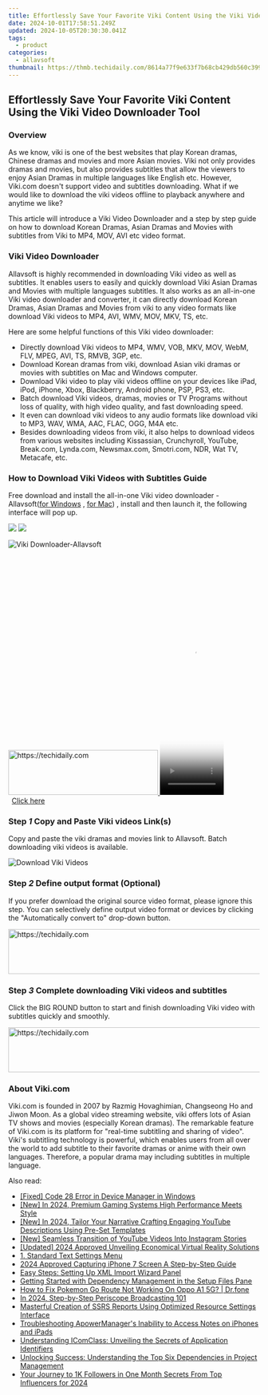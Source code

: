 ```yaml
---
title: Effortlessly Save Your Favorite Viki Content Using the Viki Video Downloader Tool
date: 2024-10-01T17:58:51.249Z
updated: 2024-10-05T20:30:30.041Z
tags:
  - product
categories:
  - allavsoft
thumbnail: https://thmb.techidaily.com/8614a77f9e633f7b68cb429db560c3992306d2b5be6c80ea6d2432a854e4bb42.jpg
---
```


## Effortlessly Save Your Favorite Viki Content Using the Viki Video Downloader Tool

### Overview

As we know, viki is one of the best websites that play Korean dramas, Chinese dramas and movies and more Asian movies. Viki not only provides dramas and movies, but also provides subtitles that allow the viewers to enjoy Asian Dramas in multiple languages like English etc. However, Viki.com doesn't support video and subtitles downloading. What if we would like to download the viki videos offline to playback anywhere and anytime we like? 

This article will introduce a Viki Video Downloader and a step by step guide on how to download Korean Dramas, Asian Dramas and Movies with subtitles from Viki to MP4, MOV, AVI etc video format.

### Viki Video Downloader

Allavsoft is highly recommended in downloading Viki video as well as subtitles. It enables users to easily and quickly download Viki Asian Dramas and Movies with multiple languages subtitles. It also works as an all-in-one Viki video downloader and converter, it can directly download Korean Dramas, Asian Dramas and Movies from viki to any video formats like download Viki videos to MP4, AVI, WMV, MOV, MKV, TS, etc.

Here are some helpful functions of this Viki video downloader:

* Directly download Viki videos to MP4, WMV, VOB, MKV, MOV, WebM, FLV, MPEG, AVI, TS, RMVB, 3GP, etc.
* Download Korean dramas from viki, download Asian viki dramas or movies with subtitles on Mac and Windows computer.
* Download Viki video to play viki videos offline on your devices like iPad, iPod, iPhone, Xbox, Blackberry, Android phone, PSP, PS3, etc.
* Batch download Viki videos, dramas, movies or TV Programs without loss of quality, with high video quality, and fast downloading speed.
* It even can download viki videos to any audio formats like download viki to MP3, WAV, WMA, AAC, FLAC, OGG, M4A etc.
* Besides downloading videos from viki, it also helps to download videos from various websites including Kissassian, Crunchyroll, YouTube, Break.com, Lynda.com, Newsmax.com, Smotri.com, NDR, Wat TV, Metacafe, etc.

### How to Download Viki Videos with Subtitles Guide

Free download and install the all-in-one Viki video downloader - Allavsoft([for Windows](https://tools.techidaily.com/allavsoft/products/) , [for Mac](https://tools.techidaily.com/allavsoft/products/)) , install and then launch it, the following interface will pop up.

[![](https://www.allavsoft.com/how-to/../images/how-to/free-download-win.jpg)](https://tools.techidaily.com/allavsoft/products/) [![](https://www.allavsoft.com/how-to/../images/how-to/free-download-mac.jpg)](https://tools.techidaily.com/allavsoft/products/)

![Viki Downloader-Allavsoft](https://www.allavsoft.com/how-to/../images/allavsoft/screen-shot-600.jpg)

<!-- affiliate ads begin -->
<a href="https://aligracehair.sjv.io/c/5597632/1915865/19272" target="_top" id="1915865">
  <img src="//a.impactradius-go.com/display-ad/19272-1915865" border="0" alt="https://techidaily.com" width="300" height="90"/>
</a>
<img height="0" width="0" src="https://aligracehair.sjv.io/i/5597632/1915865/19272" style="position:absolute;visibility:hidden;" border="0" />
<!-- affiliate ads end -->

<!-- affiliate ads begin -->
<span id="1977004">
					<video width="128" height="480" style="cursor:pointer"
           poster="//a.impactradius-go.com/display-clicktoplayimage/1977004.png"
           onclick="if(!this.playClicked){this.play();this.setAttribute('controls',true);this.playClicked=true;}">
	   <source src="//a.impactradius-go.com/display-ad/22993-1977004">
	   <img src="//a.impactradius-go.com/display-clicktoplayimage/1977004.png" style="border: none; height: 100%; width: 100%; object-fit: contain">
	</video>
	<div style="width:80px;text-align:center"><a href="javascript:window.open(decodeURIComponent('https%3A%2F%2Fhomestyler.sjv.io%2Fc%2F5597632%2F1977004%2F22993'), '_blank');void(0);">Click here</a></div>
</span>
<img height="0" width="0" src="https://imp.pxf.io/i/5597632/1977004/22993" style="position:absolute;visibility:hidden;" border="0" />
<!-- affiliate ads end -->

### Step _1_ Copy and Paste Viki videos Link(s)

Copy and paste the viki dramas and movies link to Allavsoft. Batch downloading viki videos is available.

![Download Viki Videos](https://www.allavsoft.com/how-to/../images/how-to/viki-video-downloader/viki-video-download.jpg)

### Step _2_ Define output format (Optional)

If you prefer download the original source video format, please ignore this step. You can selectively define output video format or devices by clicking the "Automatically convert to" drop-down button.

<!-- affiliate ads begin -->
<a href="https://appsumo.8odi.net/c/5597632/2082530/7443" target="_top" id="2082530">
  <img src="//a.impactradius-go.com/display-ad/7443-2082530" border="0" alt="https://techidaily.com" width="728" height="90"/>
</a>
<img height="0" width="0" src="https://appsumo.8odi.net/i/5597632/2082530/7443" style="position:absolute;visibility:hidden;" border="0" />
<!-- affiliate ads end -->

### Step _3_ Complete downloading Viki videos and subtitles

Click the BIG ROUND button to start and finish downloading Viki video with subtitles quickly and smoothly.

<!-- affiliate ads begin -->
<a href="https://appsumo.8odi.net/c/5597632/2043593/7443" target="_top" id="2043593">
  <img src="//a.impactradius-go.com/display-ad/7443-2043593" border="0" alt="https://techidaily.com" width="728" height="90"/>
</a>
<img height="0" width="0" src="https://appsumo.8odi.net/i/5597632/2043593/7443" style="position:absolute;visibility:hidden;" border="0" />
<!-- affiliate ads end -->

### About Viki.com

Viki.com is founded in 2007 by Razmig Hovaghimian, Changseong Ho and Jiwon Moon. As a global video streaming website, viki offers lots of Asian TV shows and movies (especially Korean dramas). The remarkable feature of Viki.com is its platform for "real-time subtitling and sharing of video". Viki's subtitling technology is powerful, which enables users from all over the world to add subtitle to their favorite dramas or anime with their own languages. Therefore, a popular drama may including subtitles in multiple language.

<ins class="adsbygoogle"
     style="display:block"
     data-ad-format="autorelaxed"
     data-ad-client="ca-pub-7571918770474297"
     data-ad-slot="1223367746"></ins>

<ins class="adsbygoogle"
     style="display:block"
     data-ad-client="ca-pub-7571918770474297"
     data-ad-slot="8358498916"
     data-ad-format="auto"
     data-full-width-responsive="true"></ins>

<span class="atpl-alsoreadstyle">Also read:</span>
<div><ul>
<li><a href="https://win-howtos.techidaily.com/fixed-code-28-error-in-device-manager-in-windows/"><u>[Fixed] Code 28 Error in Device Manager in Windows</u></a></li>
<li><a href="https://fox-boxes.techidaily.com/new-in-2024-premium-gaming-systems-high-performance-meets-style/"><u>[New] In 2024, Premium Gaming Systems High Performance Meets Style</u></a></li>
<li><a href="https://youtube-blog.techidaily.com/n-2024-tailor-your-narrative-crafting-engaging-youtube-descriptions-using-pre-set-templates/"><u>[New] In 2024, Tailor Your Narrative Crafting Engaging YouTube Descriptions Using Pre-Set Templates</u></a></li>
<li><a href="https://instagram-clips.techidaily.com/new-seamless-transition-of-youtube-videos-into-instagram-stories/"><u>[New] Seamless Transition of YouTube Videos Into Instagram Stories</u></a></li>
<li><a href="https://fox-hovers.techidaily.com/updated-2024-approved-unveiling-economical-virtual-reality-solutions/"><u>[Updated] 2024 Approved Unveiling Economical Virtual Reality Solutions</u></a></li>
<li><a href="https://fox-where.techidaily.com/1-standard-text-settings-menu/"><u>1. Standard Text Settings Menu</u></a></li>
<li><a href="https://digital-screen-recording.techidaily.com/2024-approved-capturing-iphone-7-screen-a-step-by-step-guide/"><u>2024 Approved Capturing iPhone 7 Screen A Step-by-Step Guide</u></a></li>
<li><a href="https://fox-where.techidaily.com/easy-steps-setting-up-xml-import-wizard-panel/"><u>Easy Steps: Setting Up XML Import Wizard Panel</u></a></li>
<li><a href="https://fox-where.techidaily.com/getting-started-with-dependency-management-in-the-setup-files-pane/"><u>Getting Started with Dependency Management in the Setup Files Pane</u></a></li>
<li><a href="https://android-pokemon-go.techidaily.com/how-to-fix-pokemon-go-route-not-working-on-oppo-a1-5g-drfone-by-drfone-virtual-android/"><u>How to Fix Pokemon Go Route Not Working On Oppo A1 5G? | Dr.fone</u></a></li>
<li><a href="https://extra-approaches.techidaily.com/in-2024-step-by-step-periscope-broadcasting-101/"><u>In 2024, Step-by-Step Periscope Broadcasting 101</u></a></li>
<li><a href="https://fox-where.techidaily.com/masterful-creation-of-ssrs-reports-using-optimized-resource-settings-interface/"><u>Masterful Creation of SSRS Reports Using Optimized Resource Settings Interface</u></a></li>
<li><a href="https://fox-where.techidaily.com/troubleshooting-apowermanagers-inability-to-access-notes-on-iphones-and-ipads/"><u>Troubleshooting ApowerManager's Inability to Access Notes on iPhones and iPads</u></a></li>
<li><a href="https://fox-where.techidaily.com/understanding-icomclass-unveiling-the-secrets-of-application-identifiers/"><u>Understanding IComClass: Unveiling the Secrets of Application Identifiers</u></a></li>
<li><a href="https://fox-where.techidaily.com/unlocking-success-understanding-the-top-six-dependencies-in-project-management/"><u>Unlocking Success: Understanding the Top Six Dependencies in Project Management</u></a></li>
<li><a href="https://instagram-video-files.techidaily.com/your-journey-to-1k-followers-in-one-month-secrets-from-top-influencers-for-2024/"><u>Your Journey to 1K Followers in One Month Secrets From Top Influencers for 2024</u></a></li>
</ul></div>

